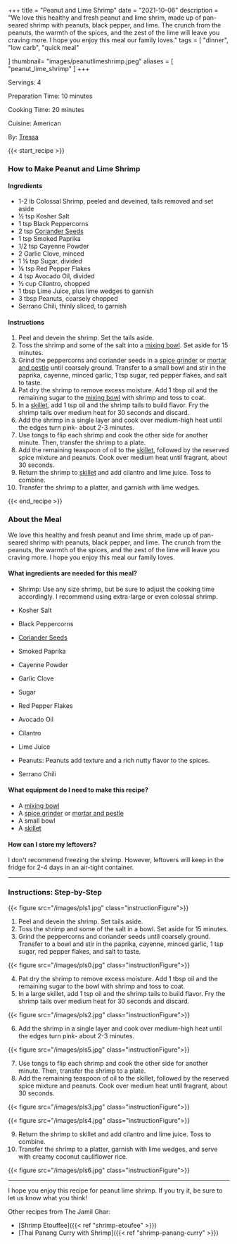 +++
title = "Peanut and Lime Shrimp"
date = "2021-10-06"
description = "We love this healthy and fresh peanut and lime shrim, made up of pan-seared shrimp with peanuts, black pepper, and lime. The crunch from the peanuts, the warmth of the spices, and the zest of the lime will leave you craving more. I hope you enjoy this meal our family loves."
tags = [
    "dinner",
    "low carb",
    "quick meal"
  
]
thumbnail= "images/peanutlimeshrimp.jpeg"
aliases = [
"peanut_lime_shrimp"
]
+++

Servings: 4 <!--more-->

Preparation Time: 10 minutes

Cooking Time: 20 minutes

Cuisine: American

By: [Tressa](https://www.jamilghar.com/about/)

{{< start_recipe >}}

### How to Make Peanut and Lime Shrimp 

#### Ingredients 

* 1-2 lb Colossal Shrimp, peeled and deveined, tails removed and set aside
* ½ tsp Kosher Salt
* 1 tsp Black Peppercorns
* 2 tsp [Coriander Seeds](https://amzn.to/3rVIRcC)
* 1 tsp Smoked Paprika
* 1/2 tsp Cayenne Powder 
* 2 Garlic Clove, minced
* 1 ⅛ tsp Sugar, divided
* ⅛ tsp Red Pepper Flakes 
* 4 tsp Avocado Oil, divided
* ½ cup Cilantro, chopped
* 1 tbsp Lime Juice, plus lime wedges to garnish
* 3 tbsp Peanuts, coarsely chopped
* Serrano Chili, thinly sliced, to garnish

#### Instructions 

1. Peel and devein the shrimp. Set the tails aside. 
2. Toss the shrimp and some of the salt into a [mixing bowl](https://amzn.to/3lpBSaJ). Set aside for 15 minutes.
3. Grind the peppercorns and coriander seeds in a [spice grinder](https://amzn.to/3pbrLHD) or [mortar and pestle](https://amzn.to/3E9Qmmp) until coarsely ground. Transfer to a small bowl and stir in the paprika, cayenne, minced garlic, 1 tsp sugar, red pepper flakes, and salt to taste.
4. Pat dry the shrimp to remove excess moisture. Add 1 tbsp oil and the remaining sugar to the [mixing bowl](https://amzn.to/3lpBSaJ) with shrimp and toss to coat.
5. In a [skillet](https://amzn.to/31ddzW7), add 1 tsp oil and the shrimp tails to build flavor. Fry the shrimp tails over medium heat for 30 seconds and discard. 
6.  Add the shrimp in a single layer and cook over medium-high heat until the edges turn pink- about 2-3 minutes.
7. Use tongs to flip each shrimp and cook the other side for another minute. Then, transfer the shrimp to a plate.
8. Add the remaining teaspoon of oil to the [skillet](https://amzn.to/31ddzW7), followed by the reserved spice mixture and peanuts. Cook over medium heat until fragrant, about 30 seconds.
9. Return the shrimp to [skillet](https://amzn.to/31ddzW7) and add cilantro and lime juice. Toss to combine.
10. Transfer the shrimp to a platter, and garnish with lime wedges. 

{{< end_recipe >}}

### About the Meal 

We love this healthy and fresh peanut and lime shrim, made up of pan-seared shrimp with peanuts, black pepper, and lime. The crunch from the peanuts, the warmth of the spices, and the zest of the lime will leave you craving more. I hope you enjoy this meal our family loves.

#### What ingredients are needed for this meal?

* Shrimp: Use any size shrimp, but be sure to adjust the cooking time accordingly. I recommend using extra-large or even colossal shrimp. 

* Kosher Salt

* Black Peppercorns

* [Coriander Seeds](https://amzn.to/3rVIRcC)

* Smoked Paprika

* Cayenne Powder 

* Garlic Clove

* Sugar

* Red Pepper Flakes 

* Avocado Oil

* Cilantro

* Lime Juice

* Peanuts: Peanuts add texture and a rich nutty flavor to the spices. 

* Serrano Chili

#### What equipment do I need to make this recipe?

* A [mixing bowl](https://amzn.to/3lpBSaJ)
* A [spice grinder](https://amzn.to/3pbrLHD) or [mortar and pestle](https://amzn.to/3E9Qmmp)
* A small bowl
* A [skillet](https://amzn.to/31ddzW7)

#### How can I store my leftovers?

I don't recommend freezing the shrimp. However, leftovers will keep in the fridge for 2-4 days in an air-tight container. 

---- 

### Instructions: Step-by-Step 

{{< figure src="/images/pls1.jpg" class="instructionFigure">}}

1. Peel and devein the shrimp. Set tails aside. 
2. Toss the shrimp and some of the salt in a bowl. Set aside for 15 minutes.
3. Grind the peppercorns and coriander seeds until coarsely ground. Transfer to a bowl and stir in the paprika, cayenne, minced garlic, 1 tsp sugar, red pepper flakes, and salt to taste.

{{< figure src="/images/pls0.jpg" class="instructionFigure">}}


4. Pat dry the shrimp to remove excess moisture. Add 1 tbsp oil and the remaining sugar to the bowl with shrimp and toss to coat.
5. In a large skillet, add 1 tsp oil and the shrimp tails to build flavor. Fry the shrimp tails over medium heat for 30 seconds and discard. 

{{< figure src="/images/pls2.jpg" class="instructionFigure">}}

6.  Add the shrimp in a single layer and cook over medium-high heat until the edges turn pink- about 2-3 minutes.

{{< figure src="/images/pls5.jpg" class="instructionFigure">}}

7. Use tongs to flip each shrimp and cook the other side for another minute. Then, transfer the shrimp to a plate.
8. Add the remaining teaspoon of oil to the skillet, followed by the reserved spice mixture and peanuts. Cook over medium heat until fragrant, about 30 seconds.

{{< figure src="/images/pls3.jpg" class="instructionFigure">}}

{{< figure src="/images/pls4.jpg" class="instructionFigure">}}

9. Return the shrimp to skillet and add cilantro and lime juice. Toss to combine.
10. Transfer the shrimp to a platter, garnish with lime wedges, and serve with creamy coconut cauliflower rice. 

{{< figure src="/images/pls6.jpg" class="instructionFigure">}}

----

I hope you enjoy this recipe for peanut lime shrimp. If you try it, be sure to let us know what you think!

Other recipes from The Jamil Ghar:

* [Shrimp Etouffee]({{< ref "shrimp-etoufee" >}})
* [Thai Panang Curry with Shrimp]({{< ref "shrimp-panang-curry" >}})
